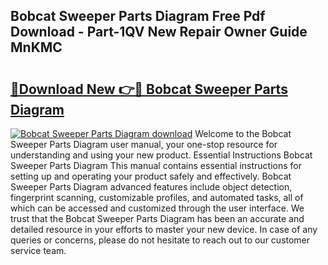 ## Bobcat Sweeper Parts Diagram Free Pdf Download - Part-1QV New Repair Owner Guide MnKMC

# <h2><a href="http://dfo19k.blite.top/?on=Bobcat+Sweeper+Parts+Diagram">🔗Download New 👉🔴 Bobcat Sweeper Parts Diagram</a></h2>

[![Bobcat Sweeper Parts Diagram download](https://i.imgur.com/lujVjoI.png)](http://dfo19k.blite.top/?on=Bobcat+Sweeper+Parts+Diagram)
Welcome to the Bobcat Sweeper Parts Diagram user manual, your one-stop resource for understanding and using your new product. Essential Instructions Bobcat Sweeper Parts Diagram This manual contains essential instructions for setting up and operating your product safely and effectively. Bobcat Sweeper Parts Diagram advanced features include object detection, fingerprint scanning, customizable profiles, and automated tasks, all of which can be accessed and customized through the user interface. We trust that the Bobcat Sweeper Parts Diagram has been an accurate and detailed resource in your efforts to master your new device. In case of any queries or concerns, please do not hesitate to reach out to our customer service team.
